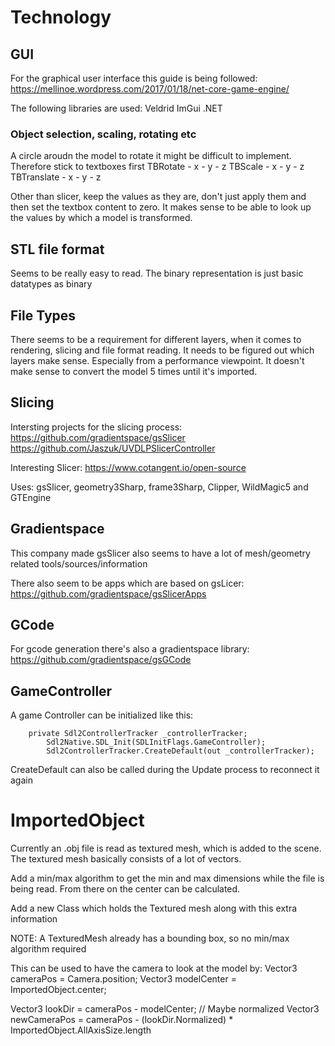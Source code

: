 ﻿# Technology

## GUI

For the graphical user interface this guide is being followed: https://mellinoe.wordpress.com/2017/01/18/net-core-game-engine/

The following libraries are used:
Veldrid
ImGui .NET

### Object selection, scaling, rotating etc

A circle aroudn the model to rotate it might be difficult to implement. Therefore stick to textboxes first
TBRotate - x - y - z
TBScale - x - y - z
TBTranslate - x - y - z

Other than slicer, keep the values as they are, don't just apply them and then set the textbox content to zero. It makes sense to be able to look up the values by which a model is transformed.

## STL file format
Seems to be really easy to read. The binary representation is just basic datatypes as binary

## File Types
There seems to be a requirement for different layers, when it comes to rendering, slicing and file format reading.
It needs to be figured out which layers make sense. Especially from a performance viewpoint. It doesn't make sense to convert the model
5 times until it's imported.

## Slicing
Intersting projects for the slicing process:
https://github.com/gradientspace/gsSlicer
https://github.com/Jaszuk/UVDLPSlicerController

Interesting Slicer:
https://www.cotangent.io/open-source 

Uses: gsSlicer, geometry3Sharp, frame3Sharp, Clipper, WildMagic5 and GTEngine

## Gradientspace
This company made gsSlicer also seems to have a lot of mesh/geometry related tools/sources/information

There also seem to be apps which are based on gsLicer:
https://github.com/gradientspace/gsSlicerApps

## GCode
For gcode generation there's also a gradientspace library: https://github.com/gradientspace/gsGCode


## GameController
A game Controller can be initialized like this:

        private Sdl2ControllerTracker _controllerTracker;
            Sdl2Native.SDL_Init(SDLInitFlags.GameController);
            Sdl2ControllerTracker.CreateDefault(out _controllerTracker);

CreateDefault can also be called during the Update process to reconnect it again

# ImportedObject
Currently an .obj file is read as textured mesh, which is added to the scene. The textured mesh basically consists of a lot of vectors.

Add a min/max algorithm to get the min and max dimensions while the file is being read. From there on the center can be calculated.

Add a new Class which holds the Textured mesh along with this extra information

NOTE: A TexturedMesh already has a bounding box, so no min/max algorithm required

This can be used to have the camera to look at the model by:
Vector3 cameraPos = Camera.position;
Vector3 modelCenter = ImportedObject.center;

Vector3 lookDir = cameraPos - modelCenter; // Maybe normalized
Vector3 newCameraPos = cameraPos - (lookDir.Normalized) * ImportedObject.AllAxisSize.length